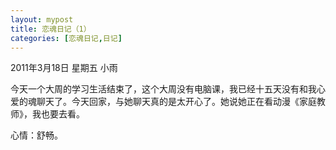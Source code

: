 ```yaml
---
layout: mypost
title: 恋魂日记（1）
categories: [恋魂日记,日记]
---
```

2011年3月18日 星期五 小雨  
  
今天一个大周的学习生活结束了，这个大周没有电脑课，我已经十五天没有和我心爱的魂聊天了。今天回家，与她聊天真的是太开心了。她说她正在看动漫《家庭教师》，我也要去看。  
  
心情：舒畅。